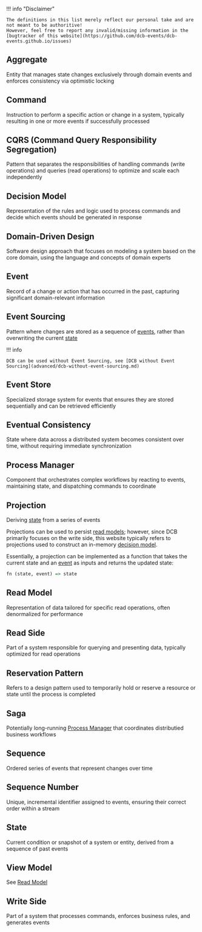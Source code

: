 !!! info "Disclaimer"

    The definitions in this list merely reflect our personal take and are not meant to be authoritive!
    However, feel free to report any invalid/missing information in the [bugtracker of this website](https://github.com/dcb-events/dcb-events.github.io/issues)

## Aggregate

Entity that manages state changes exclusively through domain events and enforces consistency via optimistic locking

## Command

Instruction to perform a specific action or change in a system, typically resulting in one or more events if successfully processed

## CQRS (Command Query Responsibility Segregation)

Pattern that separates the responsibilities of handling commands (write operations) and queries (read operations) to optimize and scale each independently

## Decision Model

Representation of the rules and logic used to process commands and decide which events should be generated in response

## Domain-Driven Design

Software design approach that focuses on modeling a system based on the core domain, using the language and concepts of domain experts

## Event

Record of a change or action that has occurred in the past, capturing significant domain-relevant information

## Event Sourcing

Pattern where changes are stored as a sequence of [events](#event), rather than overwriting the current [state](#state)

!!! info

    DCB can be used without Event Sourcing, see [DCB without Event Sourcing](advanced/dcb-without-event-sourcing.md)

## Event Store

Specialized storage system for events that ensures they are stored sequentially and can be retrieved efficiently

## Eventual Consistency

State where data across a distributed system becomes consistent over time, without requiring immediate synchronization

## Process Manager

Component that orchestrates complex workflows by reacting to events, maintaining state, and dispatching commands to coordinate

## Projection

Deriving [state](#state) from a series of events

Projections can be used to persist [read models](#read-model); however, since DCB primarily focuses on the write side, this website typically refers to projections used to construct an in-memory [decision model](#decision-model).

Essentially, a projection can be implemented as a function that takes the current state and an [event](#event) as inputs and returns the updated state:

```haskell
fn (state, event) => state
```

## Read Model

Representation of data tailored for specific read operations, often denormalized for performance

## Read Side

Part of a system responsible for querying and presenting data, typically optimized for read operations

## Reservation Pattern

Refers to a design pattern used to temporarily hold or reserve a resource or state until the process is completed

## Saga

Potentially long-running [Process Manager](#process-manager) that coordinates distributied business workflows

## Sequence

Ordered series of events that represent changes over time

## Sequence Number

Unique, incremental identifier assigned to events, ensuring their correct order within a stream

## State

Current condition or snapshot of a system or entity, derived from a sequence of past events

## View Model

See [Read Model](#read-model)

## Write Side

Part of a system that processes commands, enforces business rules, and generates events